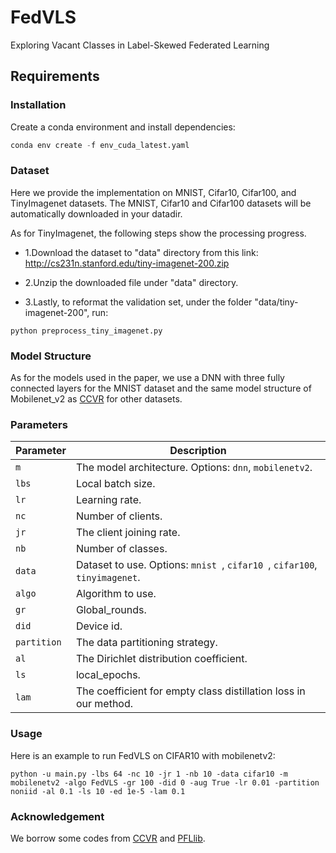 # FedVLS

Exploring Vacant Classes in Label-Skewed Federated Learning

## Requirements
### Installation
Create a conda environment and install dependencies:
```python
conda env create -f env_cuda_latest.yaml

```
### Dataset
Here we provide the implementation on MNIST, Cifar10, Cifar100, and TinyImagenet datasets. The MNIST, Cifar10 and Cifar100 datasets will be automatically downloaded in your datadir. 

As for TinyImagenet, the following steps show the processing progress.

- 1.Download the dataset to "data" directory from this link: http://cs231n.stanford.edu/tiny-imagenet-200.zip

- 2.Unzip the downloaded file under "data" directory.

- 3.Lastly, to reformat the validation set, under the folder "data/tiny-imagenet-200", run:

```
python preprocess_tiny_imagenet.py
```

### Model Structure
As for the models used in the paper, we use a DNN with three fully connected layers for the MNIST dataset and the same model structure of Mobilenet_v2 as [CCVR](https://arxiv.org/pdf/2106.05001) for other datasets.

### Parameters
| Parameter        | Description                                                                                           |
|------------------|-------------------------------------------------------------------------------------------------------|
| `m`              | The model architecture. Options: `dnn`, `mobilenetv2`.                                                |
| `lbs`            | Local batch size.                                                                                     |
| `lr`             | Learning rate.                                                                                        |
| `nc`             | Number of clients.                                                                                    |
| `jr`             | The client joining rate.                                                                              |
| `nb`             | Number of classes.                                                                                    |
| `data`           | Dataset to use. Options: `mnist `, `cifar10 `, `cifar100`, `tinyimagenet`.                            |
| `algo`           | Algorithm to use.                                                                                     |
| `gr`             | Global_rounds.                                                                                        |
| `did`            | Device id.                                                                                            |
| `partition`      | The data partitioning strategy.                                                                       |
| `al`             | The Dirichlet distribution coefficient.                                                               |
| `ls`             | local_epochs.                                                                                         |
| `lam `           | The coefficient for empty class distillation loss in our method.                                      |

### Usage
Here is an example to run FedVLS on CIFAR10 with mobilenetv2:
```
python -u main.py -lbs 64 -nc 10 -jr 1 -nb 10 -data cifar10 -m mobilenetv2 -algo FedVLS -gr 100 -did 0 -aug True -lr 0.01 -partition noniid -al 0.1 -ls 10 -ed 1e-5 -lam 0.1
```

### Acknowledgement
We borrow some codes from [CCVR](https://arxiv.org/pdf/2106.05001) and [PFLlib](https://github.com/TsingZ0/PFLlib).






